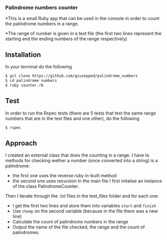 ### Palindrome numbers counter

*This is a small Ruby app that can be used in the console in order to count the palindrome numbers in a range.

*The range of number is given in a text file (the first two lines represent the starting and the ending numbers of the range respectively)

## Installation

In your terminal do the following

```bash
$ git clone https://github.com/giusepped/palindrome_numbers
$ cd palindrome numbers
$ ruby counter.rb
```

## Test

In order to run the Rspec tests (there are 5 tests that test the same range numbers that are in the test files and one other), do the following

```bash
$ rspec
```

## Approach

I created an external class that does the counting in a range. I have to methods for checking wether a number (once converted into a string) is a palindrome:
* the first one uses the reverse ruby in-built method
* the second one uses recursion
In the main file I first initalise an instance of the class PalindromeCounter.

Then I iterate through the .txt files in the test_files folder and for each one:
* I get the first two lines and store them into variables `start` and `finish`
* Use `chomp` on the second variable (because in the file there was a new line)
* Calculate the count of palindrome numbers in the range
* Output the name of the file checked, the range and the count of palindromes.


